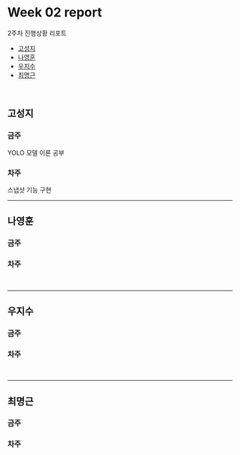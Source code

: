 # Week 02 report

2주차 진행상황 리포트

- [고성지](#고성지)
- [나영훈](#나영훈)
- [우지수](#우지수)
- [최명근](#최명근)

<br>


## 고성지
### 금주
YOLO 모델 이론 공부
### 차주
스냅샷 기능 구현
<br>

-----
## 나영훈
### 금주

### 차주

<br>

-----
## 우지수
### 금주

### 차주

<br>

-----
## 최명근
### 금주

### 차주

<br>
